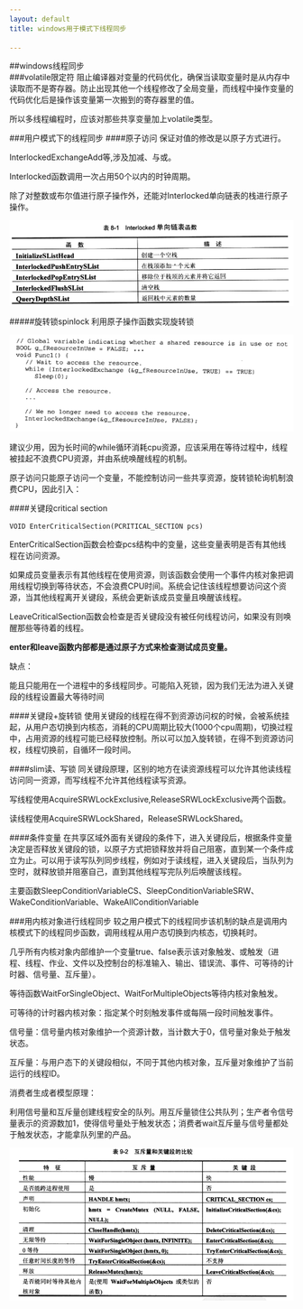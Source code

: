 ```yaml
---
layout: default
title: windows用于模式下线程同步

---
```

##windows线程同步  
###volatile限定符
阻止编译器对变量的代码优化，确保当读取变量时是从内存中读取而不是寄存器。防止出现其他一个线程修改了全局变量，而线程中操作变量的代码优化后是操作该变量第一次搬到的寄存器里的值。  

所以多线程编程时，应该对那些共享变量加上volatile类型。    

###用户模式下的线程同步
####原子访问
保证对值的修改是以原子方式进行。    

InterlockedExchangeAdd等,涉及加减、与或。   

Interlocked函数调用一次占用50个以内的时钟周期。  

除了对整数或布尔值进行原子操作外，还能对Interlocked单向链表的栈进行原子操作。  

![](https://github.com/garydai/garydai.github.com/raw/master/_posts/pic/interlock_stack.PNG)

#####旋转锁spinlock
利用原子操作函数实现旋转锁  

![](https://github.com/garydai/garydai.github.com/raw/master/_posts/pic/spinlock.PNG)

建议少用，因为长时间的while循环消耗cpu资源，应该采用在等待过程中，线程被挂起不浪费CPU资源，并由系统唤醒线程的机制。    

原子访问只能原子访问一个变量，不能控制访问一些共享资源，旋转锁轮询机制浪费CPU，因此引入：

####关键段critical section

	VOID EnterCriticalSection(PCRITICAL_SECTION pcs)  
EnterCriticalSection函数会检查pcs结构中的变量，这些变量表明是否有其他线程在访问资源。  

如果成员变量表示有其他线程在使用资源，则该函数会使用一个事件内核对象把调用线程切换到等待状态，不会浪费CPU时间。系统会记住该线程想要访问这个资源，当其他线程离开关键段，系统会更新该成员变量且唤醒该线程。
  
LeaveCriticalSection函数会检查是否关键段没有被任何线程访问，如果没有则唤醒那些等待着的线程。  

**enter和leave函数内部都是通过原子方式来检查测试成员变量。**   

缺点：   

能且只能用在一个进程中的多线程同步。可能陷入死锁，因为我们无法为进入关键段的线程设置最大等待时间  

####关键段+旋转锁
使用关键段的线程在得不到资源访问权的时候，会被系统挂起，从用户态切换到内核态，消耗的CPU周期比较大(1000个cpu周期)，切换过程中，占用资源的线程可能已经释放控制。所以可以加入旋转锁，在得不到资源访问权，线程切换前，自循环一段时间。  

####slim读、写锁
同关键段原理，区别的地方在读资源线程可以允许其他读线程访问同一资源，而写线程不允许其他线程读写资源。  

写线程使用AcquireSRWLockExclusive,ReleaseSRWLockExclusive两个函数。  

读线程使用AcquireSRWLockShared，ReleaseSRWLockShared。 

####条件变量
在共享区域外面有关键段的条件下，进入关键段后，根据条件变量决定是否释放关键段的锁，以原子方式把锁释放并将自己阻塞，直到某一个条件成立为止。可以用于读写队列同步线程，例如对于读线程，进入关键段后，当队列为空时，就释放锁并阻塞自己，直到其他线程写完队列后唤醒该线程。  

主要函数SleepConditionVariableCS、SleepConditionVariableSRW、WakeConditionVariable、WakeAllConditionVariable  

###用内核对象进行线程同步
较之用户模式下的线程同步该机制的缺点是调用内核模式下的线程同步函数，调用线程从用户态切换到内核态，切换耗时。  

几乎所有内核对象内部维护一个变量true、false表示该对象触发、或触发（进程、线程、作业、文件以及控制台的标准输入、输出、错误流、事件、可等待的计时器、信号量、互斥量）。
   
等待函数WaitForSingleObject、WaitForMultipleObjects等待内核对象触发。
  
可等待的计时器内核对象：指定某个时刻触发事件或每隔一段时间触发事件。  

信号量：信号量内核对象维护一个资源计数，当计数大于0，信号量对象处于触发状态。  

互斥量：与用户态下的关键段相似，不同于其他内核对象，互斥量对象维护了当前运行的线程ID。   

消费者生成者模型原理：

利用信号量和互斥量创建线程安全的队列。用互斥量锁住公共队列；生产者令信号量表示的资源数加1，使得信号量处于触发状态；消费者wait互斥量与信号量都处于触发状态，才能拿队列里的产品。

![](https://github.com/garydai/garydai.github.com/raw/master/_posts/pic/mutex_cs.PNG)




